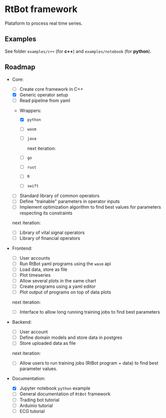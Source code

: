 # RtBot framework

Plataform to process real time series.

## Examples

See folder `examples/c++` (for **c++**) and `examples/notebook` (for **python**).

## Roadmap

- Core:

  - [ ] Create core framework in C++
  - [x] Generic operator setup
  - [ ] Read pipeline from yaml
  - Wrappers:

    - [x] `python`
    - [ ] `wasm`
    - [ ] `java`

      next iteration:

    - [ ] `go`
    - [ ] `rust`
    - [ ] `R`
    - [ ] `swift`

  - [ ] Standard library of common operators
  - [ ] Define "trainable" parameters in operator inputs
  - [ ] Implement optimization algorithm to find best values
        for parameters respecting its constraints

  next iteration:

  - [ ] Library of vital signal operators
  - [ ] Library of financial operators

- Frontend:

  - [ ] User accounts
  - [ ] Run RtBot yaml programs using the `wasm` api
  - [ ] Load data, store as file
  - [ ] Plot timeseries
  - [ ] Allow several plots in the same chart
  - [ ] Create programs using a yaml editor
  - [ ] Plot output of programs on top of data plots

  next iteration:

  - [ ] Interface to allow long running training jobs to find best
        parameters

- Backend:

  - [ ] User account
  - [ ] Define domain models and store data in postgres
  - [ ] Store uploaded data as file

  next iteration:

  - [ ] Allow users to run training jobs (RtBot program + data) to
        find best parameter values.

- Documentation:
  - [x] Jupyter notebook `python` example
  - [ ] General documentation of `RtBot` framework
  - [ ] Trading bot tutorial
  - [ ] Arduinio tutorial
  - [ ] ECG tutorial
